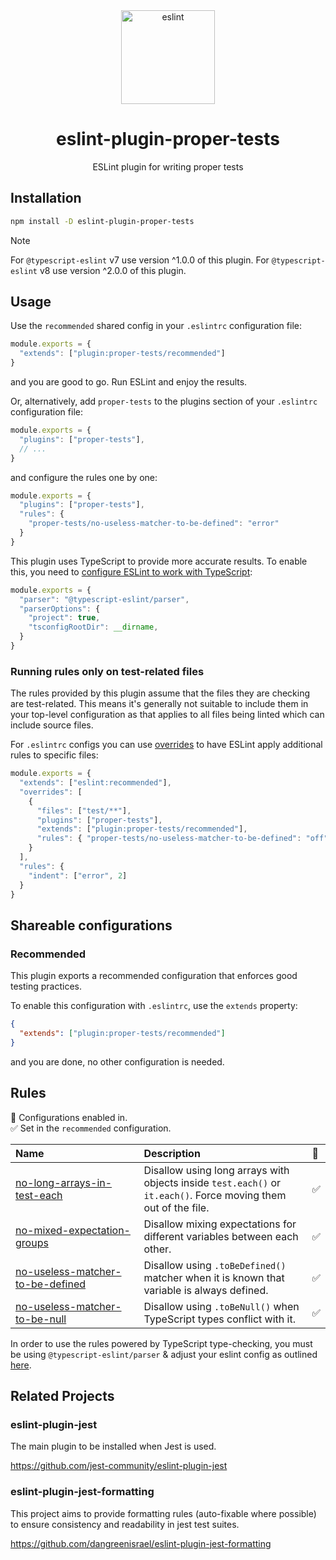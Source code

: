<div align="center">
  <a href="https://eslint.org/">
    <img alt="eslint" height="150" src="https://eslint.org/assets/images/logo/eslint-logo-color.svg">
  </a>
  <h1>eslint-plugin-proper-tests</h1>
  <p>ESLint plugin for writing proper tests</p>
</div>

## Installation

```bash
npm install -D eslint-plugin-proper-tests
```

> [!NOTE]  
> For `@typescript-eslint` v7 use version ^1.0.0 of this plugin. For `@typescript-eslint` v8 use version ^2.0.0 of this plugin.

## Usage

Use the `recommended` shared config in your `.eslintrc` configuration file:

```js
module.exports = {
  "extends": ["plugin:proper-tests/recommended"]
}
```

and you are good to go. Run ESLint and enjoy the results.

Or, alternatively, add `proper-tests` to the plugins section of your `.eslintrc` configuration file:

```js
module.exports = {
  "plugins": ["proper-tests"],
  // ...  
}
```

and configure the rules one by one:

```js
module.exports = {
  "plugins": ["proper-tests"],
  "rules": {
    "proper-tests/no-useless-matcher-to-be-defined": "error"
  }
}
```

This plugin uses TypeScript to provide more accurate results. To enable this, you need to [configure ESLint to work with TypeScript](https://typescript-eslint.io/getting-started/typed-linting):

```js
module.exports = {
  "parser": "@typescript-eslint/parser",
  "parserOptions": {
    "project": true,
    "tsconfigRootDir": __dirname,
  }
}
```

### Running rules only on test-related files

The rules provided by this plugin assume that the files they are checking are
test-related. This means it's generally not suitable to include them in your
top-level configuration as that applies to all files being linted which can
include source files.

For `.eslintrc` configs you can use
[overrides](https://eslint.org/docs/user-guide/configuring/configuration-files#how-do-overrides-work)
to have ESLint apply additional rules to specific files:

```js
module.exports = {
  "extends": ["eslint:recommended"],
  "overrides": [
    {
      "files": ["test/**"],
      "plugins": ["proper-tests"],
      "extends": ["plugin:proper-tests/recommended"],
      "rules": { "proper-tests/no-useless-matcher-to-be-defined": "off" }
    }
  ],
  "rules": {
    "indent": ["error", 2]
  }
}
```

## Shareable configurations

### Recommended

This plugin exports a recommended configuration that enforces good testing
practices.

To enable this configuration with `.eslintrc`, use the `extends` property:

```json
{
  "extends": ["plugin:proper-tests/recommended"]
}
```

and you are done, no other configuration is needed.

## Rules

<!-- begin auto-generated rules list -->

💼 Configurations enabled in.\
✅ Set in the `recommended` configuration.

| Name                                                                               | Description                                                                                                     | 💼 |
| :--------------------------------------------------------------------------------- | :-------------------------------------------------------------------------------------------------------------- | :- |
| [no-long-arrays-in-test-each](docs/rules/no-long-arrays-in-test-each.md)           | Disallow using long arrays with objects inside `test.each()` or `it.each()`. Force moving them out of the file. | ✅  |
| [no-mixed-expectation-groups](docs/rules/no-mixed-expectation-groups.md)           | Disallow mixing expectations for different variables between each other.                                        | ✅  |
| [no-useless-matcher-to-be-defined](docs/rules/no-useless-matcher-to-be-defined.md) | Disallow using `.toBeDefined()` matcher when it is known that variable is always defined.                       | ✅  |
| [no-useless-matcher-to-be-null](docs/rules/no-useless-matcher-to-be-null.md)       | Disallow using `.toBeNull()` when TypeScript types conflict with it.                                            | ✅  |

<!-- end auto-generated rules list -->

In order to use the rules powered by TypeScript type-checking, you must be using
`@typescript-eslint/parser` & adjust your eslint config as outlined
[here](https://typescript-eslint.io/getting-started/typed-linting/).

## Related Projects

### eslint-plugin-jest

The main plugin to be installed when Jest is used.

<https://github.com/jest-community/eslint-plugin-jest>

### eslint-plugin-jest-formatting

This project aims to provide formatting rules (auto-fixable where possible) to
ensure consistency and readability in jest test suites.

<https://github.com/dangreenisrael/eslint-plugin-jest-formatting>
